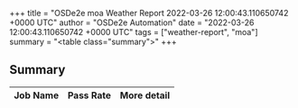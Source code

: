 +++
title = "OSDe2e moa Weather Report 2022-03-26 12:00:43.110650742 +0000 UTC"
author = "OSDe2e Automation"
date = "2022-03-26 12:00:43.110650742 +0000 UTC"
tags = ["weather-report", "moa"]
summary = "<table class=\"summary\"></table>"
+++
## Summary

| Job Name | Pass Rate | More detail |
|----------|-----------|-------------|




